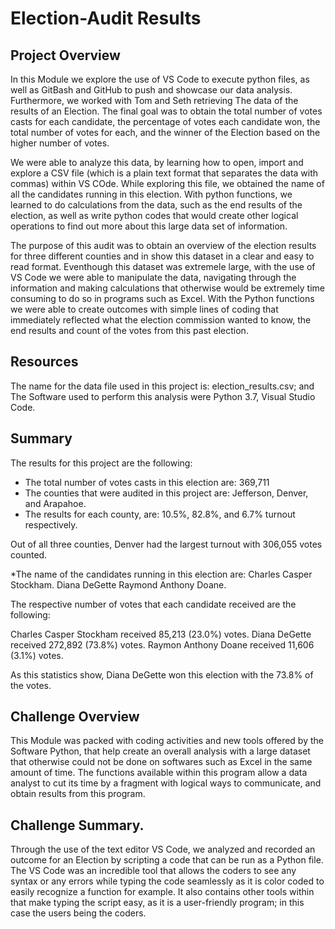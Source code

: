 # Election-Audit Results

## Project Overview

In this Module we explore the use of VS Code to execute python files, as well as GitBash and GitHub to push and showcase our data analysis. Furthermore, we worked with Tom and Seth retrieving The data of the results of an Election. The final goal was to obtain the total number of votes casts for each candidate, the percentage of votes each candidate won, the total number of votes for each, and the winner of the Election based on the higher number of votes.

We were able to analyze this data, by learning how to open, import and explore a CSV file (which is a plain text format that separates the data with commas) within  VS COde. While exploring this file, we obtained the name of all the candidates running in this election. With python functions, we learned to do calculations from the data, such as the end results of the election, as well as write python codes that would create other logical operations to find out more about this large data set of information. 

The purpose of this audit was to obtain an overview of the election results for three different counties and in show this dataset in a clear and easy to read format. Eventhough this dataset was extremele large, with the use of VS Code we were able to manipulate the data, navigating through the information and making calculations that otherwise would be extremely time consuming to do so in programs such as Excel. With the Python functions we were able to create outcomes with simple lines of coding that immediately reflected what the election commission wanted to know, the end results and count of the votes from this past election.



## Resources

The name for the data file used in this project is: election_results.csv; and
The Software used to perform this analysis were Python 3.7, Visual Studio Code.

## Summary

The results for this project are the following:

* The total number of votes casts in this election are: 369,711
* The counties that were audited in this project are: Jefferson, Denver, and Arapahoe.
* The results for each county, are: 10.5%, 82.8%, and 6.7% turnout respectively.

Out of all three counties, Denver had the largest turnout with 306,055 votes counted.

*The name of the candidates running in this election are:
  Charles Casper Stockham.
  Diana DeGette
  Raymond Anthony Doane.
 
The respective number of votes that each candidate received are the following:

Charles Casper Stockham received 85,213 (23.0%) votes.
Diana DeGette received 272,892 (73.8%) votes.
Raymon Anthony Doane received 11,606 (3.1%) votes.

As this statistics show, Diana DeGette won this election with the 73.8% of the votes.

## Challenge Overview

This Module was packed with coding activities and new tools offered by the Software Python, that help create an overall analysis with a large dataset that otherwise could not be done on softwares such as Excel in the same amount of time. The functions available within this program allow a data analyst to cut its time by a fragment with logical ways to communicate, and obtain results from this program. 

## Challenge Summary.

Through the use of the text editor VS Code, we analyzed and recorded an outcome for an Election by scripting a code that can be run as a Python file. The VS Code was an incredible tool that allows the coders to see any syntax or any errors while typing the code seamlessly as it is color coded to easily recognize a function for example. It also contains other tools within that make typing the script easy, as it is a user-friendly program; in this case the users being the coders. 

